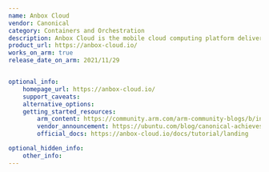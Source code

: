 ```yaml
---
name: Anbox Cloud
vendor: Canonical
category: Containers and Orchestration
description: Anbox Cloud is the mobile cloud computing platform delivered by Canonical.
product_url: https://anbox-cloud.io/
works_on_arm: true
release_date_on_arm: 2021/11/29


optional_info:
    homepage_url: https://anbox-cloud.io/
    support_caveats:
    alternative_options:
    getting_started_resources:
        arm_content: https://community.arm.com/arm-community-blogs/b/infrastructure-solutions-blog/posts/canonical-android-anbox-cloud-on-arm
        vendor_announcement: https://ubuntu.com/blog/canonical-achieves-aws-graviton-ready-designation
        official_docs: https://anbox-cloud.io/docs/tutorial/landing

optional_hidden_info:
    other_info:
---
```

